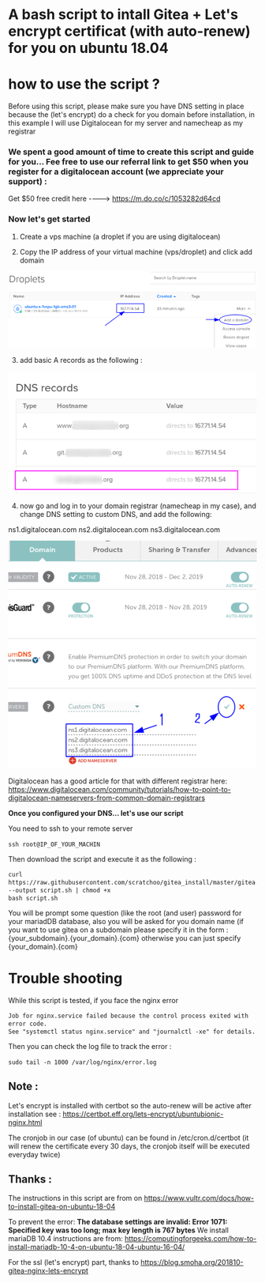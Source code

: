 # A bash script to intall Gitea + Let's encrypt certificat (with auto-renew) for you on ubuntu 18.04

# how to use the script ?

Before using this script, please make sure you have DNS setting in place because the (let's encrypt) do a check for you domain before installation, in this example I will use Digitalocean for my server and namecheap as my registrar

### We spent a good amount of time to create this script and guide for you... Fee free to use our referral link to get $50 when you register for a digitalocean account (we appreciate your support) :

Get $50 free credit here ---->  https://m.do.co/c/1053282d64cd  

### Now let's get started 

1) Create a vps machine (a droplet if you are using digitalocean)

2) Copy the IP address of your virtual machine (vps/droplet) and click add domain

![alt text](https://github.com/scratchoo/gitea_install/raw/master/digitalocean_domain.png)

3) add basic A records as the following :

![Adding domain to digitalocea](https://github.com/scratchoo/gitea_install/raw/master/add_domain_digitalocean.png)

4) now go and log in to your domain registrar (namecheap in my case), and change DNS setting to custom DNS, and add the following:

ns1.digitalocean.com
ns2.digitalocean.com
ns3.digitalocean.com

![namecheap with digitalocean DNS](https://github.com/scratchoo/gitea_install/raw/master/namecheap_digitalocean_dns.png)


Digitalocean has a good article for that with different registrar here: https://www.digitalocean.com/community/tutorials/how-to-point-to-digitalocean-nameservers-from-common-domain-registrars


**Once you configured your DNS... let's use our script**

You need to ssh to your remote server

`ssh root@IP_OF_YOUR_MACHIN`

Then download the script and execute it as the following :

```
curl https://raw.githubusercontent.com/scratchoo/gitea_install/master/gitea.sh --output script.sh | chmod +x
bash script.sh
```
You will be prompt some question (like the root (and user) password for your mariadDB database, also you will be asked for you domain name (if you want to use gitea on a subdomain please specify it in the form : {your_subdomain}.{your_domain}.{com} otherwise you can just specify {your_domain}.{com}


# Trouble shooting 

While this script is tested, if you face the nginx error 
```
Job for nginx.service failed because the control process exited with error code.
See "systemctl status nginx.service" and "journalctl -xe" for details.
```
Then you can check the log file to track the error :

`sudo tail -n 1000 /var/log/nginx/error.log`

## Note :

Let's encrypt is installed with certbot so the auto-renew will be active after installation 
see : https://certbot.eff.org/lets-encrypt/ubuntubionic-nginx.html

The cronjob in our case (of ubuntu) can be found in /etc/cron.d/certbot (it will renew the certificate every 30 days, the cronjob itself will be executed everyday twice)

## Thanks :

The instructions in this script are from on https://www.vultr.com/docs/how-to-install-gitea-on-ubuntu-18-04

To prevent the error: **The database settings are invalid: Error 1071: Specified key was too long; max key length is 767 bytes** We install mariaDB 10.4 instructions are from: https://computingforgeeks.com/how-to-install-mariadb-10-4-on-ubuntu-18-04-ubuntu-16-04/

For the ssl (let's encrypt) part, thanks to https://blog.smoha.org/201810-gitea-nginx-lets-encrypt
